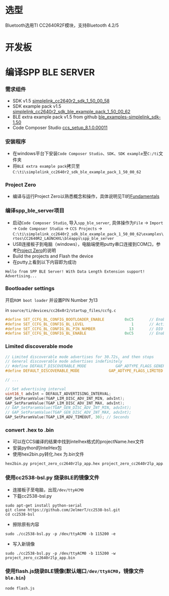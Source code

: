 # 选型

Bluetooth选用TI CC2640R2F模块，支持Bluetooth 4.2/5

# 开发板


# 编译SPP BLE SERVER

### 需求组件

+ SDK v1.5 [simplelink_cc2640r2_sdk_1_50_00_58](http://www.ti.com/tool/SIMPLELINK-CC2640R2-SDK)
+ SDK example pack v1.5 [simplelink_cc2640r2_sdk_ble_example_pack_1_50_00_62](http://www.ti.com/tool/SIMPLELINK-CC2640R2-SDK)
+ BLE extra example pack v1.5 from github [ble_examples-simplelink_sdk-1.50](https://github.com/ti-simplelink/ble_examples/tree/simplelink_sdk-1.50)
+ Code Composer Studio [ccs_setup_8.1.0.00011](http://www.ti.com/tool/ccstudio)

### 安装程序

+ 在windows平台下安装`Code Composer Studio`、`SDK`、`SDK example`至`C:/ti`文件夹
+ 将`BLE extra example pack`拷贝至`C:\ti\simplelink_cc2640r2_sdk_ble_example_pack_1_50_00_62`

### Project Zero
+ 编译与运行Project Zero以熟悉概念和操作，具体说明见TI的[Fundamentals](http://dev.ti.com/tirex/#/DevTool/CC2640R2%20LaunchPad/?link=Software%2FSimpleLink%20CC2640R2%20SDK%2FSimpleLink%20Academy%2FBluetooth%204.2%2FFundamentals)

### 编译spp_ble_server项目

+ 启动`Code Composer Studio`, 导入`spp_ble_server`, 具体操作为`File` -> `Import` -> `Code Composer Studio` -> `CCS Projects` -> `C:\ti\simplelink_cc2640r2_sdk_ble_example_pack_1_50_00_62\examples\rtos\CC2640R2_LAUNCHXL\bleapps\spp_ble_server`
+ USB连接板子到电脑（windows），电脑端使用putty串口连接到COM口，参考[Project Zero](http://dev.ti.com/tirex/#/DevTool/CC2640R2%20LaunchPad/?link=Software%2FSimpleLink%20CC2640R2%20SDK%2FSimpleLink%20Academy%2FBluetooth%204.2%2FFundamentals)的说明
+ Build the projects and Flash the device
+ 在putty上看到以下内容即为成功
```
Hello from SPP BLE Server! With Data Length Extension support!
Advertising...
```
### Bootloader settings
开启`ROM boot loader` 并设置PIN Number 为13

in `source/ti/devices/cc26x0r2/startup_files/ccfg.c`

```C
#define SET_CCFG_BL_CONFIG_BOOTLOADER_ENABLE         0xC5       // Enable ROM boot loader
#define SET_CCFG_BL_CONFIG_BL_LEVEL                     1       // Active high to open boot loader backdoor
#define SET_CCFG_BL_CONFIG_BL_PIN_NUMBER               13       // DIO number for boot loader backdoor
#define SET_CCFG_BL_CONFIG_BL_ENABLE                 0xC5       // Enabled boot
```

### Limited discoverable mode

```C
// Limited discoverable mode advertises for 30.72s, and then stops
// General discoverable mode advertises indefinitely
// #define DEFAULT_DISCOVERABLE_MODE             GAP_ADTYPE_FLAGS_GENERAL
#define DEFAULT_DISCOVERABLE_MODE             GAP_ADTYPE_FLAGS_LIMITED

// ...

// Set advertising interval
uint16_t advInt = DEFAULT_ADVERTISING_INTERVAL;
GAP_SetParamValue(TGAP_LIM_DISC_ADV_INT_MIN, advInt);
GAP_SetParamValue(TGAP_LIM_DISC_ADV_INT_MAX, advInt);
// GAP_SetParamValue(TGAP_GEN_DISC_ADV_INT_MIN, advInt);
// GAP_SetParamValue(TGAP_GEN_DISC_ADV_INT_MAX, advInt);
GAP_SetParamValue(TGAP_LIM_ADV_TIMEOUT, 30); // Seconds
```

### convert .hex to .bin

+ 可以在CCS编译的结果中找到intelhex格式的projectName.hex文件
+ 安装python的IntelHex包
+ 使用hex2bin.py转化.hex 为.bin文件
```bash
hex2bin.py project_zero_cc2640r2lp_app.hex project_zero_cc2640r2lp_app.bin
```

### 使用cc2538-bsl.py 烧录BLE的镜像文件

+ 连接板子至电脑，出现`/dev/ttyACM0`
+ 下载cc2538-bsl.py
```
sudo apt-get install python-serial
git clone https://github.com/JelmerT/cc2538-bsl.git
cd cc2538-bsl
```
+ 擦除原有内容
```
sudo ./cc2538-bsl.py -p /dev/ttyACM0 -b 115200 -e
```
+ 写入新镜像
```
sudo ./cc2538-bsl.py -p /dev/ttyACM0 -b 115200 -w project_zero_cc2640r2lp_app.bin
```

### 使用flash.js烧录BLE镜像(默认端口`/dev/ttyACM0`，镜像文件`ble.bin`)
```
node flash.js
```
